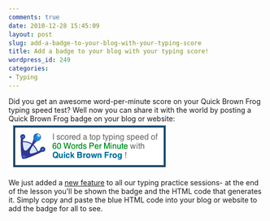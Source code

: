 ```yaml
---
comments: true
date: 2010-12-28 15:45:09
layout: post
slug: add-a-badge-to-your-blog-with-your-typing-score
title: Add a badge to your blog with your typing score!
wordpress_id: 249
categories:
- Typing
---
```


Did you get an awesome word-per-minute score on your Quick Brown Frog typing speed test? Well now you can share it with the world by posting a Quick Brown Frog badge on your blog or website:
[![](/images/2010/12/typing-badge.png)](http://quickbrownfrog.com#!practice:)

We just added a [new feature](http://quickbrownfrog.com#!practice:) to all our typing practice sessions- at the end of the lesson you'll be shown the badge and the HTML code that generates it. Simply copy and paste the blue HTML code into your blog or website to add the badge for all to see.
